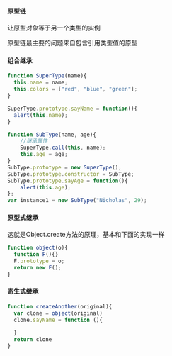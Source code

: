 #### 原型链
让原型对象等于另一个类型的实例

原型链最主要的问题来自包含引用类型值的原型


#### 组合继承
```js
function SuperType(name){
  this.name = name;
  this.colors = ["red", "blue", "green"];
}

SuperType.prototype.sayName = function(){
  alert(this.name);
}

function SubType(name, age){
    //继承属性 
    SuperType.call(this, name);
    this.age = age;
}
SubType.prototype = new SuperType(); 
SubType.prototype.constructor = SubType; 
SubType.prototype.sayAge = function(){
    alert(this.age);
};
var instance1 = new SubType("Nicholas", 29);
```


#### 原型式继承
这就是Object.create方法的原理，基本和下面的实现一样
```js
function object(o){
  function F(){}
  F.prototype = o;
  return new F();
}
```

#### 寄生式继承
```js
function createAnother(original){
  var clone = object(original)
  clone.sayName = function (){
    
  }
  return clone
}
```
